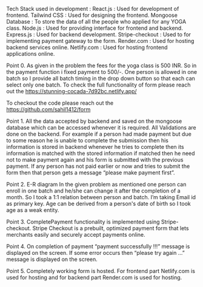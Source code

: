 Tech Stack used in development : 
	React.js :
			Used for development of frontend.
	Tailwind CSS :
			Used for designing the frontend.
	Mongoose Database : 
			To store the data of all the people who applied for any YOGA class.
	Node.js :
			Used for providing interface for frontend and backend.
	Express.js :
			Used for backend development.
	Stripe-checkout :
			Used to for implementing payment gateway to the form.
	Render.com :
			Used for hosting backend services online.
	Netlify.com :
			Used for hosting frontend applications online.

Point 0.
As given in the problem the fees for the yoga class is 500 INR. So in the payment function i fixed payment to 500/-.
One person is allowed in one batch so I provide all batch timing in the drop down button so that each can select only one batch.
To check the full functionality of form please reach out the https://stunning-cocada-7d92bc.netlify.app/ 

To checkout the code please reach out the 
https://github.com/sahil1412/form

Point 1.
 All the data accepted by backend and saved on the mongoose database which can be accessed whenever it is required.
All Validations are done on the backend. For example if a person had made payment but due to some reason he is unable to complete the submission then his information is stored in backend whenever he tries to complete then its information is matched with the stored information if matched then he need not to make payment again and his form is submitted with the previous payment.
If any person has not paid earlier or now  and tries to submit the form then that person gets a message “please make payment first”.

Point 2.
E-R diagram
In the given problem as mentioned one person can enroll in one batch and he/she can change it after the completion of a month.
So I took a 1:1 relation between person and batch.
I’m taking Email id as primary key.
Age can be derived from a person's date of birth so I took age as a weak entity.

Point 3.
CompletePayment functionality is implemented using Stripe-checkout. Stripe Checkout is a prebuilt, optimized payment form that lets merchants easily and securely accept payments online. 

Point 4.
On completion of payment “payment successfully !!!” message is displayed on the screen.
If some error occurs then “please try again …” message is displayed on the screen.

Point 5.
Completely working form is hosted. For frontend part Netlify.com is used for hosting and for backend part Render.com is used for hosting.
